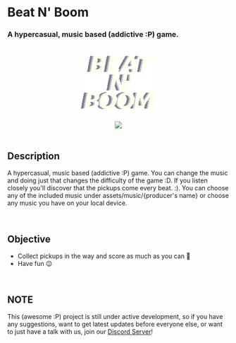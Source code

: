 # **Beat N' Boom**

### A hypercasual, music based (addictive :P) game.

<br>
<center><img src="https://github.com/MONzTER-DEVS/BeatBoomer/blob/main/src/assets/BeatNBoom.png"></center>
<br>
<center>
<img src="https://img.shields.io/github/repo-size/MONzTER-DEVS/BeatBoomer?style=for-the-badge">
</center><br>

## **Description**
A hypercasual, music based (addictive :P) game. You can change the music and doing just that changes the difficulty of the game :D. If you listen closely you'll discover that the pickups come every beat. :). You can choose any of the included music under assets/music/{producer's name} or choose any music you have on your local device.<br>

<br>

## **Objective**
- Collect pickups in the way and score as much as you can 🎵
- Have fun 😉

<br>

## **NOTE**
This (awesome :P) project is still under active development, so if you have any suggestions, want to get latest updates before everyone else, or want to just have a talk with us, join our [Discord Server](https://discord.gg/JWsuCXSwnp)!
